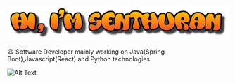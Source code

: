 ![alt text](<https://github.com/Senthuran100/Senthuran100/blob/main/cooltext369230231446776.png>) 
<p>😃 Software Developer mainly working on Java(Spring Boot),Javascript(React) and Python technologies</p>

![Alt Text](https://media2.giphy.com/media/21LLWn3VqXxxBbzrBm/giphy.gif)

<!--
**Senthuran100/Senthuran100** is a ✨ _special_ ✨ repository because its `README.md` (this file) appears on your GitHub profile.

Here are some ideas to get you started:


- 🔭 I’m currently working on 
- 🌱 I’m currently learning ...
- 👯 I’m looking to collaborate on ...
- 🤔 I’m looking for help with ...
- 💬 Ask me about ...
- 📫 How to reach me: ...
- 😄 Pronouns: ...
- ⚡ Fun fact: ...
-->

